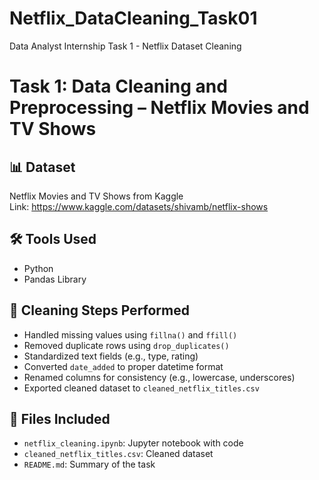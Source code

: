 # Netflix_DataCleaning_Task01
Data Analyst Internship Task 1 - Netflix Dataset Cleaning
# Task 1: Data Cleaning and Preprocessing – Netflix Movies and TV Shows

## 📊 Dataset
Netflix Movies and TV Shows from Kaggle  
Link: https://www.kaggle.com/datasets/shivamb/netflix-shows

## 🛠 Tools Used
- Python
- Pandas Library

## 🧹 Cleaning Steps Performed
- Handled missing values using `fillna()` and `ffill()`
- Removed duplicate rows using `drop_duplicates()`
- Standardized text fields (e.g., type, rating)
- Converted `date_added` to proper datetime format
- Renamed columns for consistency (e.g., lowercase, underscores)
- Exported cleaned dataset to `cleaned_netflix_titles.csv`

## 📁 Files Included
- `netflix_cleaning.ipynb`: Jupyter notebook with code
- `cleaned_netflix_titles.csv`: Cleaned dataset
- `README.md`: Summary of the task
